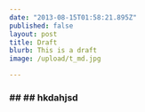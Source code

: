 ```yaml
---
date: "2013-08-15T01:58:21.895Z"
published: false
layout: post
title: Draft
blurb: This is a draft
image: /upload/t_md.jpg

---
```


### ## ##  hkdahjsd

